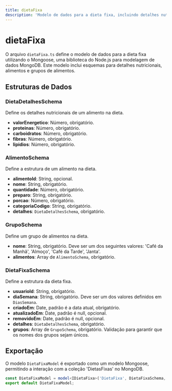```yaml
---
title: dietaFixa
description: 'Modelo de dados para a dieta fixa, incluindo detalhes nutricionais e grupos de alimentos.'
---
```


# dietaFixa

O arquivo `dietaFixa.ts` define o modelo de dados para a dieta fixa utilizando o Mongoose, uma biblioteca do Node.js para modelagem de dados MongoDB. Este modelo inclui esquemas para detalhes nutricionais, alimentos e grupos de alimentos.

## Estruturas de Dados

### DietaDetalhesSchema

Define os detalhes nutricionais de um alimento na dieta.

- **valorEnergetico**: Número, obrigatório.
- **proteinas**: Número, obrigatório.
- **carboidratos**: Número, obrigatório.
- **fibras**: Número, obrigatório.
- **lipidios**: Número, obrigatório.

### AlimentoSchema

Define a estrutura de um alimento na dieta.

- **alimentoId**: String, opcional.
- **nome**: String, obrigatório.
- **quantidade**: Número, obrigatório.
- **preparo**: String, obrigatório.
- **porcao**: Número, obrigatório.
- **categoriaCodigo**: String, obrigatório.
- **detalhes**: `DietaDetalhesSchema`, obrigatório.

### GrupoSchema

Define um grupo de alimentos na dieta.

- **nome**: String, obrigatório. Deve ser um dos seguintes valores: 'Café da Manhã', 'Almoço', 'Café da Tarde', 'Janta'.
- **alimentos**: Array de `AlimentoSchema`, obrigatório.

### DietaFixaSchema

Define a estrutura da dieta fixa.

- **usuarioId**: String, obrigatório.
- **diaSemana**: String, obrigatório. Deve ser um dos valores definidos em `DiasSemana`.
- **criadoEm**: Date, padrão é a data atual, obrigatório.
- **atualizadoEm**: Date, padrão é null, opcional.
- **removidoEm**: Date, padrão é null, opcional.
- **detalhes**: `DietaDetalhesSchema`, obrigatório.
- **grupos**: Array de `GrupoSchema`, obrigatório. Validação para garantir que os nomes dos grupos sejam únicos.

## Exportação

O modelo `DietaFixaModel` é exportado como um modelo Mongoose, permitindo a interação com a coleção 'DietasFixas' no MongoDB.

```typescript
const DietaFixaModel = model<IDietaFixa>('DietaFixa', DietaFixaSchema, 'DietasFixas');
export default DietaFixaModel;
```